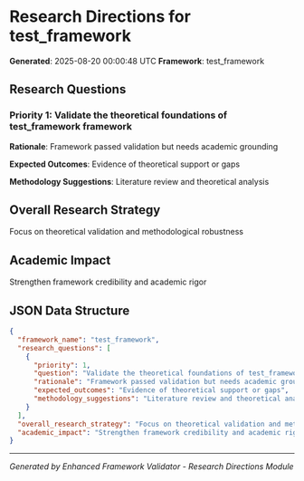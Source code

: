 # Research Directions for test_framework

**Generated**: 2025-08-20 00:00:48 UTC
**Framework**: test_framework

## Research Questions

### Priority 1: Validate the theoretical foundations of test_framework framework

**Rationale**: Framework passed validation but needs academic grounding

**Expected Outcomes**: Evidence of theoretical support or gaps

**Methodology Suggestions**: Literature review and theoretical analysis

## Overall Research Strategy

Focus on theoretical validation and methodological robustness

## Academic Impact

Strengthen framework credibility and academic rigor

## JSON Data Structure

```json
{
  "framework_name": "test_framework",
  "research_questions": [
    {
      "priority": 1,
      "question": "Validate the theoretical foundations of test_framework framework",
      "rationale": "Framework passed validation but needs academic grounding",
      "expected_outcomes": "Evidence of theoretical support or gaps",
      "methodology_suggestions": "Literature review and theoretical analysis"
    }
  ],
  "overall_research_strategy": "Focus on theoretical validation and methodological robustness",
  "academic_impact": "Strengthen framework credibility and academic rigor"
}
```

---

*Generated by Enhanced Framework Validator - Research Directions Module*
